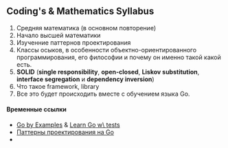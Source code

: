 ## Coding's & Mathematics Syllabus
1. Средняя математика (в основном повторение)
2. Начало высшей математики
3. Изученние паттернов проектирования
4. Классы осыков, в особенности объектно-ориентированного программирования, его философии и почему он именно такой какой есть.
5.  **SOLID** (**single responsibility**, **open-closed**, **Liskov substitution**, **interface segregation** и **dependency inversion**)
6. Что такое framework, library
7. Все это будет происходить вместе с обучением языка Go.


#### Временные ссылки
- [Go by Examples](https://gobyexample.com/) & [Learn Go w\ tests](https://quii.gitbook.io/learn-go-with-tests)
- [Паттерны проектирования на Go](https://github.com/tmrts/go-patterns)
- 
<!--stackedit_data:
eyJkaXNjdXNzaW9ucyI6eyJHem41SVNLWE5ZUEtsZVpsIjp7In
RleHQiOiJbR28gYnkgRXhhbXBsZXNdKGh0dHBzOi8vZ29ieWV4
YW1wbGUuY29tLykgJiBbTGVhcm4gR28gd1xcIHRlc3RzXShodH
RwczovL3F1aWkuZ+KApiIsInN0YXJ0Ijo1NjQsImVuZCI6Njc0
fX0sImNvbW1lbnRzIjp7IlpKNmV1ZEdZbWdDamdBRlIiOnsiZG
lzY3Vzc2lvbklkIjoiR3puNUlTS1hOWVBLbGVabCIsInN1YiI6
ImdoOjUzNzY0OTUiLCJ0ZXh0Ijoi0J7QsdCwINC/0YDQvtC10L
rRgtCwINGPINC/0LXRgNC10LLQvtC20YMsINC80L7QttC10YIg
0YPRgdC/0LXRjiDQuiDQvNC+0LzQtdC90YLRgyDQutC+0LPQtN
CwINGC0Ysg0L/RgNC+0YfQuNGC0LDQtdGI0Ywg0LrQvdC40LPR
gyIsImNyZWF0ZWQiOjE1MzUxMDkwOTM1NjZ9fSwiaGlzdG9yeS
I6Wy0xOTQ1Njk1MTY4XX0=
-->